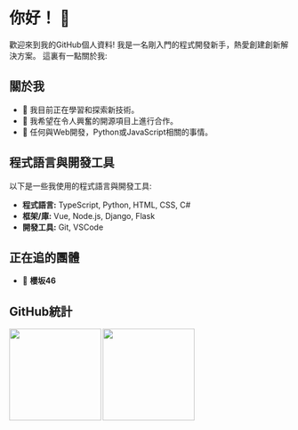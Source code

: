 # 你好！ 👋

歡迎來到我的GitHub個人資料! 我是一名剛入門的程式開發新手，熱愛創建創新解決方案。 這裏有一點關於我:

## 關於我

- 🌱 我目前正在學習和探索新技術。
- 👯 我希望在令人興奮的開源項目上進行合作。
- 💬 任何與Web開發，Python或JavaScript相關的事情。

## 程式語言與開發工具

以下是一些我使用的程式語言與開發工具:

- **程式語言:** TypeScript, Python, HTML, CSS, C#
- **框架/庫:** Vue, Node.js, Django, Flask
- **開發工具:** Git, VSCode

## 正在追的團體

- 🌸 **櫻坂46**

## GitHub統計

<div>
    <img height="165" align="left" src="https://github-readme-stats.vercel.app/api?username=Miu-Murayama&theme=calm&show_icons=true" />
    <img height="165" src="https://github-readme-stats.vercel.app/api/top-langs/?username=Miu-Murayama&theme=calm&langs_count=6&layout=compact" />
</div>

